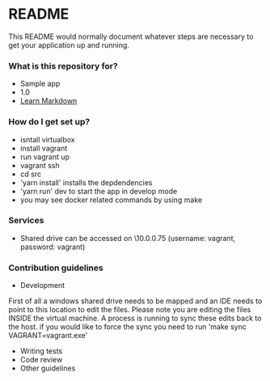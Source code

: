 # README #

This README would normally document whatever steps are necessary to get your application up and running.

### What is this repository for? ###

* Sample app 
* 1.0
* [Learn Markdown](https://bitbucket.org/tutorials/markdowndemo)

### How do I get set up? ###

* isntall virtualbox
* install vagrant
* run vagrant up
* vagrant ssh
* cd src
* 'yarn install' installs the depdendencies
* 'yarn run' dev to start the app in develop mode
* you may see docker related commands by using make

### Services

* Shared drive can be accessed on \\10.0.0.75 (username: vagrant, password: vagrant)

### Contribution guidelines ###

* Development

First of all a windows shared drive needs to be mapped and an IDE needs to point to this location to edit the files. Please note you are editing the files INSIDE the virtual machine. A process is running to sync these edits back to the host. if you would like
to force the sync you need to run 'make sync VAGRANT=vagrant.exe'

* Writing tests
* Code review
* Other guidelines
